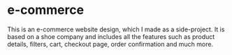 # e-commerce
This is an e-commerce website design, which I made as a side-project.
It is based on a shoe company and includes all the features such as product details, filters, cart, checkout page, order confirmation and much more.


